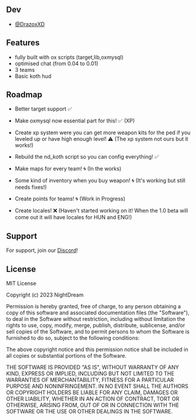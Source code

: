 
## Dev

- [@DrazoxXD](https://www.github.com/drazoxXD)


## Features

- fully built with ox scripts (target,lib,oxmysql)
- optimised chat (from 0.04 to 0.01)
- 3 teams
- Basic koth hud

## Roadmap

- Better target support ✅

- Make oxmysql now essential part for this! ✅ (XP)

- Create xp system were you can get more weapon kits for the ped if you leveled up or have high enough level! ⚠️ (The xp system not ours but it works!)

- Rebuild the nd_koth script so you can config everything! ✅

- Make maps for every team! 🌀 (In the works)

- Some kind of inventory when you buy weapon! 🌀 (It's working but still needs fixes!)

- Create points for teams! 🌀 (Work in Progress)

- Create locales! ❌ (Haven't started working on it! When the 1.0  beta will come out it will have locales for HUN and ENG!)


## Support

For support, join our [Discord](https://discord.gg/qV6ENXhV)!

## License

MIT License

Copyright (c) 2023 NightDream

Permission is hereby granted, free of charge, to any person obtaining  a copy of this software and associated documentation files (the "Software"), to deal in the Software without restriction, including without limitation the rights to use, copy, modify, merge, publish, distribute, sublicense, and/or sell copies of the Software, and to permit persons to whom the Software is furnished to do so, subject to the following conditions:

The above copyright notice and this permission notice shall be included in all copies or substantial portions of the Software.

THE SOFTWARE IS PROVIDED "AS IS", WITHOUT WARRANTY OF ANY KIND, EXPRESS OR IMPLIED, INCLUDING BUT NOT LIMITED TO THE WARRANTIES OF MERCHANTABILITY, FITNESS FOR A PARTICULAR PURPOSE AND NONINFRINGEMENT. IN NO EVENT SHALL THE AUTHORS OR COPYRIGHT HOLDERS BE LIABLE FOR ANY CLAIM, DAMAGES OR OTHER LIABILITY, WHETHER IN AN ACTION OF CONTRACT, TORT OR OTHERWISE, ARISING FROM, OUT OF OR IN CONNECTION WITH THE SOFTWARE OR THE USE OR OTHER DEALINGS IN THE SOFTWARE.

